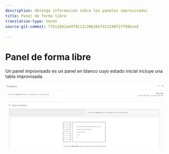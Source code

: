 ```yaml
---
description: Obtenga información sobre los paneles improvisados
title: Panel de forma libre
translation-type: tm+mt
source-git-commit: 77b126b2add78113c266265f413240f27f89bced

---
```



# Panel de forma libre

Un panel improvisado es un panel en blanco cuyo estado inicial incluye una tabla improvisada.

![](assets/freeform-panel.png)

